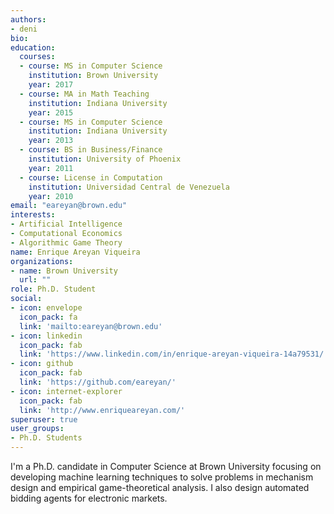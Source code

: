 ```yaml
---
authors:
- deni
bio: 
education:
  courses:
  - course: MS in Computer Science
    institution: Brown University
    year: 2017
  - course: MA in Math Teaching
    institution: Indiana University
    year: 2015
  - course: MS in Computer Science
    institution: Indiana University
    year: 2013
  - course: BS in Business/Finance
    institution: University of Phoenix
    year: 2011
  - course: License in Computation
    institution: Universidad Central de Venezuela
    year: 2010
email: "eareyan@brown.edu"
interests:
- Artificial Intelligence
- Computational Economics
- Algorithmic Game Theory
name: Enrique Areyan Viqueira
organizations:
- name: Brown University
  url: ""
role: Ph.D. Student
social:
- icon: envelope
  icon_pack: fa
  link: 'mailto:eareyan@brown.edu'
- icon: linkedin
  icon_pack: fab
  link: 'https://www.linkedin.com/in/enrique-areyan-viqueira-14a79531/'
- icon: github
  icon_pack: fab
  link: 'https://github.com/eareyan/'
- icon: internet-explorer
  icon_pack: fab
  link: 'http://www.enriqueareyan.com/'
superuser: true
user_groups:
- Ph.D. Students
---
```


I'm a Ph.D. candidate in Computer Science at Brown University focusing on developing machine learning techniques to solve problems in mechanism design and empirical game-theoretical analysis. I also design automated bidding agents for electronic markets.